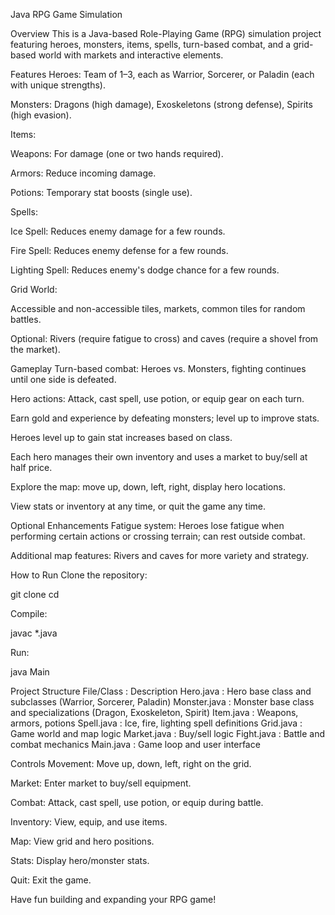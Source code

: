 Java RPG Game Simulation

Overview
This is a Java-based Role-Playing Game (RPG) simulation project featuring heroes, monsters, items, spells, turn-based combat, and a grid-based world with markets and interactive elements.

Features
Heroes: Team of 1–3, each as Warrior, Sorcerer, or Paladin (each with unique strengths).

Monsters: Dragons (high damage), Exoskeletons (strong defense), Spirits (high evasion).

Items:

Weapons: For damage (one or two hands required).

Armors: Reduce incoming damage.

Potions: Temporary stat boosts (single use).

Spells:

Ice Spell: Reduces enemy damage for a few rounds.

Fire Spell: Reduces enemy defense for a few rounds.

Lighting Spell: Reduces enemy's dodge chance for a few rounds.

Grid World:

Accessible and non-accessible tiles, markets, common tiles for random battles.

Optional: Rivers (require fatigue to cross) and caves (require a shovel from the market).

Gameplay
Turn-based combat: Heroes vs. Monsters, fighting continues until one side is defeated.

Hero actions: Attack, cast spell, use potion, or equip gear on each turn.

Earn gold and experience by defeating monsters; level up to improve stats.

Heroes level up to gain stat increases based on class.

Each hero manages their own inventory and uses a market to buy/sell at half price.

Explore the map: move up, down, left, right, display hero locations.

View stats or inventory at any time, or quit the game any time.

Optional Enhancements
Fatigue system: Heroes lose fatigue when performing certain actions or crossing terrain; can rest outside combat.

Additional map features: Rivers and caves for more variety and strategy.

How to Run
Clone the repository:

git clone <your-repository-url>
cd <repository-folder>

Compile:

javac *.java

Run:

java Main

Project Structure
File/Class : Description
Hero.java : Hero base class and subclasses (Warrior, Sorcerer, Paladin)
Monster.java : Monster base class and specializations (Dragon, Exoskeleton, Spirit)
Item.java : Weapons, armors, potions
Spell.java : Ice, fire, lighting spell definitions
Grid.java : Game world and map logic
Market.java : Buy/sell logic
Fight.java : Battle and combat mechanics
Main.java : Game loop and user interface

Controls
Movement: Move up, down, left, right on the grid.

Market: Enter market to buy/sell equipment.

Combat: Attack, cast spell, use potion, or equip during battle.

Inventory: View, equip, and use items.

Map: View grid and hero positions.

Stats: Display hero/monster stats.

Quit: Exit the game.

Have fun building and expanding your RPG game!
